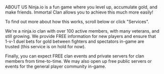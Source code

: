 ABOUT US
Ninja.io is a fun game where you level up, accumulate gold, and make friends. Immortal Clan allows you to achieve this much more easily!

To find out more about how this works, scroll below or click "Services".

We're a ninja.io clan with over 100 active members, with many veterans, and still growing. We provide FREE information for new players and ensure that 1-v-1 duel bets for gold between fighters and spectators in-game are trusted (this service is on hold for now).

Finally, you can expect FREE clan events and private servers for clan members from time-to-time. We may also open up free public servers or events for the general player community in-game.

